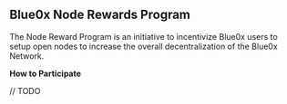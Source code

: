 ## **Blue0x Node Rewards Program** ##

The Node Reward Program is an initiative to incentivize Blue0x users to setup open nodes to increase the overall decentralization of the Blue0x Network.

**How to Participate**

// TODO





